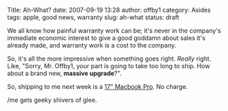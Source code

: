 Title: Ah-What?
date: 2007-09-19 13:28
author: offby1
category: Asides
tags: apple, good news, warranty
slug: ah-what
status: draft

We all know how painful warranty work can be; it's never in the company's immediate economic interest to give a good goddamn about sales it's already made, and warranty work is a cost to the company.

So, it's all the more impressive when something goes right. _Really_ right. Like, "Sorry, Mr. Offby1, your part is going to take too long to ship. How about a brand new, **massive upgrade**?".

So, shipping to me next week is a [17" Macbook Pro](http://www.apple.com/ca/macbookpro/specs.html). No charge.

/me gets geeky shivers of glee.
